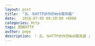 ```yaml
---
layout: post
title:  "五、与HTTP协作的Web服务器"
date:   2018-07-05 09:20:00 +0800
categories: Http
tags: 图解HTTP
author: pepe
description: 『 五、与HTTP协作的Web服务器 』
---
```
































































